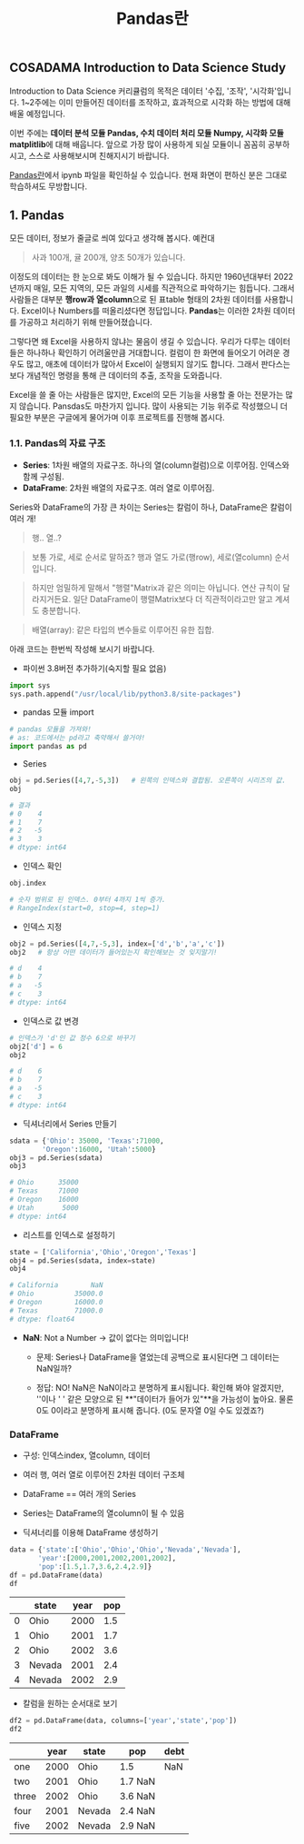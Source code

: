 ﻿---
title: Pandas란
slug: 1-1
category: '1. Pandas_준비'
---


## COSADAMA Introduction to Data Science Study

Introduction to Data Science 커리큘럼의 목적은 데이터 '수집, '조작', '시각화'입니다. 1~2주에는 이미 만들어진 데이터를 조작하고, 효과적으로 시각화 하는 방법에 대해 배울 예정입니다.

이번 주에는 **데이터 분석 모듈 Pandas, 수치 데이터 처리 모듈 Numpy, 시각화 모듈 matplitlib**에 대해 배웁니다. 앞으로 가장 많이 사용하게 되실 모듈이니 꼼꼼히 공부하시고, 스스로 사용해보시며 친해지시기 바랍니다.

[Pandas란](https://github.com/Team-COSADAMA/Data-Science-Intro/blob/main/week1/1-1.ipynb)에서 ipynb 파일을 확인하실 수 있습니다. 현재 화면이 편하신 분은 그대로 학습하셔도 무방합니다.


## 1. Pandas

모든 데이터, 정보가 줄글로 씌여 있다고 생각해 봅시다. 예컨대 
> 사과 100개, 귤 200개, 양초 50개가 있습니다.

이정도의 데이터는 한 눈으로 봐도 이해가 될 수 있습니다. 하지만 1960년대부터 2022년까지 매일, 모든 지역의, 모든 과일의 시세를 직관적으로 파악하기는 힘듭니다. 그래서 사람들은 대부분 **행row과 열column**으로 된 표table 형태의 2차원 데이터를 사용합니다. Excel이나 Numbers를 떠올리셨다면 정답입니다. **Pandas**는 이러한 2차원 데이터를 가공하고 처리하기 위해 만들어졌습니다. 

그렇다면 왜 Excel을 사용하지 않냐는 물음이 생길 수 있습니다. 우리가 다루는 데이터들은 하나하나 확인하기 어려울만큼 거대합니다. 컬럼이 한 화면에 들어오기 어려운 경우도 많고, 애초에 데이터가 많아서 Excel이 실행되지 않기도 합니다. 그래서 판다스는 보다 개념적인 명령을 통해 큰 데이터의 추출, 조작을 도와줍니다.

Excel을 쓸 줄 아는 사람들은 많지만, Excel의 모든 기능을 사용할 줄 아는 전문가는 많지 않습니다. Pansdas도 마찬가지 입니다. 많이 사용되는 기능 위주로 작성했으니 더 필요한 부분은 구글에게 물어가며 이후 프로젝트를 진행해 봅시다.


### 1.1. Pandas의 자료 구조

- **Series**: 1차원 배열의 자료구조. 하나의 열(column컬럼)으로 이루어짐. 인덱스와 함께 구성됨. 
- **DataFrame**: 2차원 배열의 자료구조. 여러 열로 이루어짐.

Series와 DataFrame의 가장 큰 차이는 Series는 칼럼이 하나, DataFrame은 칼럼이 여러 개!

> 행.. 열..?

> 보통 가로, 세로 순서로 말하죠? 행과 열도 가로(행row), 세로(열column) 순서입니다.

> 하지만 엄밀하게 말해서 "행렬"Matrix과 같은 의미는 아닙니다. 연산 규칙이 달라지거든요. 일단 DataFrame이 행렬Matrix보다 더 직관적이라고만 알고 계셔도 충분합니다.

> 배열(array): 같은 타입의 변수들로 이루어진 유한 집합. 

아래 코드는 한번씩 작성해 보시기 바랍니다.


- 파이썬 3.8버전 추가하기(숙지할 필요 없음)
```python
import sys 
sys.path.append("/usr/local/lib/python3.8/site-packages")
```

- pandas 모듈 import
```python
# pandas 모듈을 가져와! 
# as: 코드에서는 pd라고 축약해서 쓸거야!
import pandas as pd
```

- Series
```python
obj = pd.Series([4,7,-5,3])   # 왼쪽의 인덱스와 결합됨. 오른쪽이 시리즈의 값.
obj

# 결과
# 0    4
# 1    7
# 2   -5
# 3    3
# dtype: int64
```

- 인덱스 확인
```python
obj.index

# 숫자 범위로 된 인덱스. 0부터 4까지 1씩 증가.
# RangeIndex(start=0, stop=4, step=1)
```

- 인덱스 지정
```python
obj2 = pd.Series([4,7,-5,3], index=['d','b','a','c'])
obj2   # 항상 어떤 데이터가 들어있는지 확인해보는 것 잊지말기!

# d    4
# b    7
# a   -5
# c    3
# dtype: int64
```

- 인덱스로 값 변경
```python
# 인덱스가 'd'인 값 정수 6으로 바꾸기
obj2['d'] = 6
obj2

# d    6
# b    7
# a   -5
# c    3
# dtype: int64
```

- 딕셔너리에서 Series 만들기 
```python
sdata = {'Ohio': 35000, 'Texas':71000,
        'Oregon':16000, 'Utah':5000}
obj3 = pd.Series(sdata)
obj3

# Ohio      35000
# Texas     71000
# Oregon    16000
# Utah       5000
# dtype: int64
```

- 리스트를 인덱스로 설정하기
```python
state = ['California','Ohio','Oregon','Texas']
obj4 = pd.Series(sdata, index=state)
obj4

# California        NaN
# Ohio          35000.0
# Oregon        16000.0
# Texas         71000.0
# dtype: float64
```

- **NaN**: Not a Number -> 값이 없다는 의미입니다!

     -  문제: Series나 DataFrame을 열었는데 공백으로 표시된다면 그 데이터는 NaN일까?

    - 정답: NO! NaN은 NaN이라고 분명하게 표시됩니다. 확인해 봐야 알겠지만, ''이나 ' ' 같은 모양으로 된 **"데이터가 들어가 있"**을 가능성이 높아요. 물론 0도 0이라고 분명하게 표시해 줍니다. (0도 문자열 0일 수도 있겠죠?)


### DataFrame
- 구성: 인덱스index, 열column, 데이터
- 여러 행, 여러 열로 이루어진 2차원 데이터 구조체
- DataFrame == 여러 개의 Series
- Series는 DataFrame의 열column이 될 수 있음


- 딕셔너리를 이용해 DataFrame 생성하기 
```python
data = {'state':['Ohio','Ohio','Ohio','Nevada','Nevada'],
       'year':[2000,2001,2002,2001,2002],
       'pop':[1.5,1.7,3.6,2.4,2.9]}
df = pd.DataFrame(data)
df
```
|	|state|	year|	pop|
|---|-----|-----|------|
|0	|Ohio|	2000|	1.5|
|1	|Ohio|	2001|	1.7|
|2	|Ohio|	2002|	3.6|
|3	|Nevada|	2001|	2.4|
|4	|Nevada|	2002|	2.9|


- 칼럼을 원하는 순서대로 보기 
```python
df2 = pd.DataFrame(data, columns=['year','state','pop'])
df2
```
|	|year|	state|	pop|	debt|
|---|----|-------|-----|--------|
|one	|2000|	Ohio	|1.5|	NaN|
|two	|2001|	Ohio	|1.7	NaN|
|three	|2002|	Ohio	|3.6	NaN|
|four	|2001|	Nevada	|2.4	NaN|
|five	|2002|	Nevada	|2.9	NaN|
